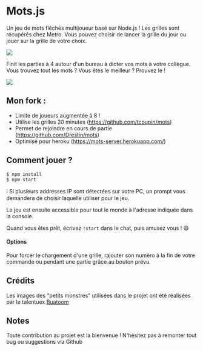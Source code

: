 Mots.js
====

Un jeu de mots fléchés multijoueur basé sur Node.js !
Les grilles sont récupérés chez Metro. Vous pouvez choisir de lancer la grille du jour ou jouer sur la grille de votre choix.

![](./illustrations/mots-details1.png)

Finit les parties à 4 autour d'un bureau à dicter vos mots à votre collègue. Vous trouvez tout les mots ? Vous êtes le meilleur ? Prouvez le !

![](./illustrations/mots-details2.png)

## Mon fork :

- Limite de joueurs augmentée à 8 !
- Utilise les grilles 20 minutes (https://github.com/tcoupin/mots)
- Permet de rejoindre en cours de partie (https://github.com/Drestin/mots)
- Optimisé pour heroku (https://mots-server.herokuapp.com/)


## Comment jouer ?

```
$ npm install
$ npm start
```

ℹ️ Si plusieurs addresses IP sont détectées sur votre PC, un prompt vous demandera de choisir laquelle utiliser pour le jeu.

Le jeu est ensuite accessible pour tout le monde à l'adresse indiquée dans la console.

Quand vous êtes prêt, écrivez `!start` dans le chat, puis amusez vous ! :smile:

#### Options

Pour forcer le chargement d'une grille, rajouter son numéro à la fin de votre commande ou pendant une partie grâce au bouton prévu.


## Crédits

Les images des "petits monstres" utilisées dans le projet ont été réalisées par le talentuex [Buatoom](https://dribbble.com/buatoom)


## Notes

Toute contribution au projet est la bienvenue !
N'hésitez pas à remonter tout bug ou suggestions via Github

